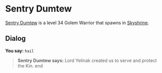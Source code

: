 # Sentry Dumtew



[Sentry Dumtew](/npc/114517) is a level 34 Golem Warrior that spawns in [Skyshrine](/zone/114).



## Dialog

**You say:** `hail`



>**Sentry Dumtew says:** Lord Yelinak created us to serve and protect the Kin.
end
